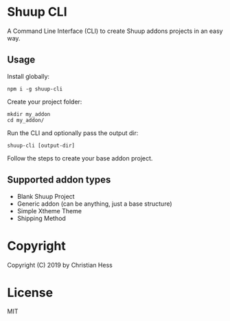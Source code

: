 # Shuup CLI
A Command Line Interface (CLI) to create Shuup addons projects in an easy way.

## Usage

Install globally:

```
npm i -g shuup-cli
```

Create your project folder:

```
mkdir my_addon
cd my_addon/
```

Run the CLI and optionally pass the output dir:

```
shuup-cli [output-dir]
```

Follow the steps to create your base addon project.

## Supported addon types

* Blank Shuup Project
* Generic addon (can be anything, just a base structure)
* Simple Xtheme Theme
* Shipping Method

# Copyright

Copyright (C) 2019 by Christian Hess

# License

MIT
